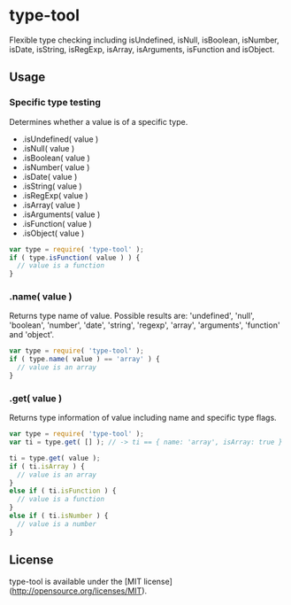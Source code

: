 type-tool
=======

Flexible type checking including isUndefined, isNull, isBoolean, isNumber, isDate, isString, isRegExp, isArray, isArguments, isFunction and isObject.

## Usage

### Specific type testing

Determines whether a value is of a specific type.

 * .isUndefined( value )
 * .isNull( value )
 * .isBoolean( value )
 * .isNumber( value )
 * .isDate( value )
 * .isString( value )
 * .isRegExp( value )
 * .isArray( value )
 * .isArguments( value )
 * .isFunction( value )
 * .isObject( value )

```javascript
var type = require( 'type-tool' );
if ( type.isFunction( value ) ) {
  // value is a function
}
```

### .name( value )

Returns type name of value. Possible results are: 'undefined', 'null', 'boolean', 'number', 'date', 'string', 'regexp', 'array', 'arguments', 'function' and 'object'.

```javascript
var type = require( 'type-tool' );
if ( type.name( value ) == 'array' ) {
  // value is an array
}
```

### .get( value )

Returns type information of value including name and specific type flags.

```javascript
var type = require( 'type-tool' );
var ti = type.get( [] ); // -> ti == { name: 'array', isArray: true }

ti = type.get( value );
if ( ti.isArray ) {
  // value is an array
}
else if ( ti.isFunction ) {
  // value is a function
}
else if ( ti.isNumber ) {
  // value is a number
}
```

## License

type-tool is available under the [MIT license] (http://opensource.org/licenses/MIT).
